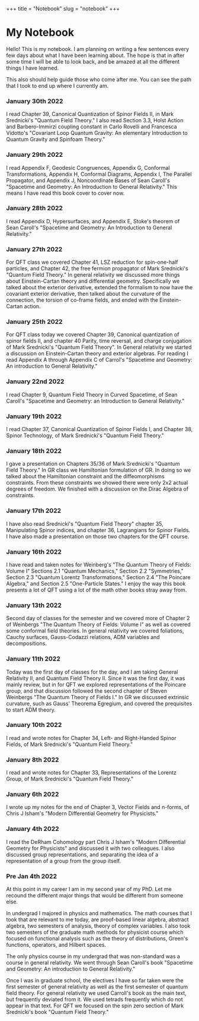 +++
title = "Notebook"
slug = "notebook"
+++

# My Notebook

Hello! This is my notebook. I am planning on writing a few sentences every few days about what I have been learning about. The hope is that in after some time I will be able to look back, and be amazed at all the different things I have learned. 

This also should help guide those who come after me. You can see the path that I took to end up where I currently am.

### January 30th 2022

I read Chapter 39, Canonical Quantization of Spinor Fields II, in Mark Srednicki's "Quantum Field Theory." I also read Section 3.3, Holst Action and Barbero-Immirzi coupling constant in Carlo Rovelli and Francesca Vidotto's "Covariant Loop Quantum Gravity: An elementary Introduction to Quantum Gravity and Spinfoam Theory."

### January 29th 2022

I read Appendix F, Geodesic Congruences, Appendix G, Conformal Transformations, Appendix H, Conformal Diagrams, Appendix I, The Parallel Propagator, and Appendix J, Noncoordinate Bases of Sean Caroll's "Spacetime and Geometry: An Introduction to General Relativity." This means I have read this book cover to cover now.

### January 28th 2022

I read Appendix D, Hypersurfaces, and Appendix E, Stoke's theorem of Sean Caroll's "Spacetime and Geometry: An Introduction to General Relativity."

### January 27th 2022

For QFT class we covered Chapter 41, LSZ reduction for spin-one-half particles, and Chapter 42, the free fermion propagator of Mark Srednicki's "Quantum Field Theory." In general relativity we discussed more things about Einstein-Cartan theory and differential geometry. Specifically we talked about the exterior derivative, extended the formalism to now have the covariant exterior derivative, then talked about the curvature of the connection, the torsion of co-frame fields, and ended with the Einstein-Cartan action.

### January 25th 2022

For QFT class today we covered Chapter 39, Canonical quantization of spinor fields II, and chapter 40 Parity, time reversal, and charge conjugation of Mark Srednicki's "Quantum Field Theory". In General relativity we started a discussion on Einstein-Cartan theory and exterior algebras. For reading I read Appendix A through Appendix C of Carrol's "Spacetime and Geometry: An introduction to General Relativity."

### January 22nd 2022

I read Chapter 9, Quantum Field Theory in Curved Spacetime, of Sean Caroll's "Spacetime and Geometry: an Introduction to General Relativity."

### January 19th 2022

I read Chapter 37, Canonical Quantization of Spinor Fields I, and Chapter 38, Spinor Technology, of Mark Srednicki's "Quantum Field Theory."

### January 18th 2022

I gave a presentation on Chapters 35/36 of Mark Srednicki's "Quantum Field Theory." In GR class we Hamiltonian formulation of GR. In doing so we talked about the Hamiltonian constraint and the diffeomorphisms constraints. From these constraints we showed there were only 2x2 actual degrees of freedom. We finished with a discussion on the Dirac Algebra of constraints.

### January 17th 2022

I have also read Srednicki's "Quantum Field Theory" chapter 35, Manipulating Spinor indices, and chapter 36, Lagrangians for Spinor Fields. I have also made a presentation on those two chapters for the QFT course.

### January 16th 2022

I have read and taken notes for Weinberg's "The Quantum Theory of Fields: Volume I" Sections 2.1 "Quantum Mechanics," Section 2.2 "Symmetries," Section 2.3 "Quantum Lorentz Transformations," Section 2.4 "The Poincare Algebra," and Section 2.5 "One-Particle States." I enjoy the way this book presents a lot of QFT using a lot of the math other books stray away from.

### January 13th 2022

Second day of classes for the semester and we covered more of Chapter 2 of Weinbergs "The Quantum Theory of Fields: Volume I" as well as covered some conformal field theories. In general relativity we covered foliations, Cauchy surfaces, Gauss-Codazzi relations, ADM variables and decompositions.

### January 11th 2022

Today was the first day of classes for the day, and I am taking General Relativity II, and Quantum Field Theory II. Since it was the first day, it was mainly review, but in for QFT we explored representations of the Poincare group, and that discussion followed the second chapter of Steven Weinbergs "The Quantum Theory of Fields I." In GR we discussed extrinsic curvature, such as Gauss' Theorema Egregium, and covered the prequisites to start ADM theory.

### January 10th 2022

I read and wrote notes for Chapter 34, Left- and Right-Handed Spinor Fields, of Mark Srednicki's "Quantum Field Theory."

### January 8th 2022

I read and wrote notes for Chapter 33, Representations of the Lorentz Group, of Mark Srednicki's "Quantum Field Theory."

### January 6th 2022

I wrote up my notes for the end of Chapter 3, Vector Fields and n-forms, of Chris J Isham's "Modern Differential Geometry for Physicists." 

### January 4th 2022

I read the DeRham Cohomology part Chris J Isham's "Modern Differential Geometry for Physicists" and discussed it with two colleagues. I also discussed group representations, and separating the idea of a representation of a group from the group itself.

### Pre Jan 4th 2022

At this point in my career I am in my second year of my PhD. Let me recound the different major things that would be different from someone else. 

In undergrad I majored in physics and mathematics. The math courses that I took that are relevant to me today, are proof-based linear algebra, abstract algebra, two semesters of analysis, theory of complex variables. I also took two semesters of the graduate math methods for physicist course which focused on functional analysis such as the theory of distributions, Green's functions, operators, and Hilbert spaces.

The only physics course in my undergrad that was non-standard was a course in general relativity. We went through Sean Caroll's book "Spacetime and Geometry: An introduction to General Relativity."

Once I was in graduate school, the electives I have so far taken were the first semester of general relativity as well as the first semester of quantum field theory. For general relativity we used Carroll's book as the main text, but frequently deviated from it. We used tetrads frequently which do not appear in that text. For QFT we focused on the spin zero section of Mark Srednicki's book "Quantum Field Theory."